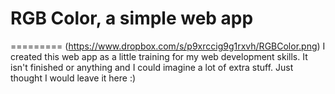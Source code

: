 # RGB Color, a simple web app
=========
(https://www.dropbox.com/s/p9xrccig9g1rxvh/RGBColor.png)
I created this web app as a little training for my web development skills.
It isn't finished or anything and I could imagine a lot of extra stuff.
Just thought I would leave it here :)

